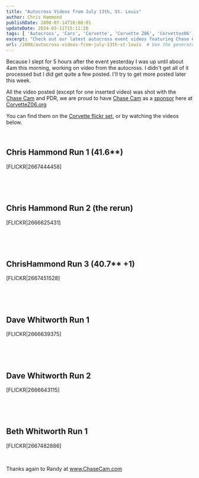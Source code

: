 ```yaml
---
title: "Autocross Videos from July 13th, St. Louis"
author: Chris Hammond
publishDate: 2008-07-14T10:08:01
updateDate: 2024-03-11T15:11:28
tags: [ 'Autocross', 'Cars', 'Corvette', 'Corvette Z06', 'Corvettez06', 'CorvetteZ06org', 'Video', 'Videos' ]
excerpt: "Check out our latest autocross event videos featuring Chase Cam and PDR technology! Stay tuned for more videos coming this week. #CorvetteZ06 #AutocrossVideos #ChaseCam"
url: /2008/autocross-videos-from-july-13th-st-louis  # Use the generated URL with year
---
```

<p>Because I slept for 5 hours after the event yesterday I was up until about 4am this morning, working on video from the autocross. I didn't get all of it processed but I did get quite a few posted. I'll try to get more posted later this week.</p> <p>All the video&#160;posted (except for one inserted video)&#160;was shot with the <a href="https://www.chasecam.com/">Chase Cam</a> and PDR, we are proud to have <a href="https://www.chasecam.com/">Chase Cam</a> as a <a href="https://www.corvettez06.org/Sponsor_Info.aspx">sponsor</a> here at <a href="https://www.corvettez06.org/">CorvetteZ06.org</a></p> <p>You can find them on the <a href="https://www.flickr.com/photos/chammond/sets/72157602395054879/">Corvette flickr set</a>, or by watching the videos below.</p> <p>&#160;</p> <h2>Chris Hammond Run 1 (41.6**)</h2> <p>[FLICKR|2667444458]</p> <p>&#160;</p> <p>&#160;</p> <h2>Chris Hammond Run 2 (the rerun)</h2> <p>[FLICKR|2666625431]</p> <p>&#160;</p> <p>&#160;</p> <h2>ChrisHammond Run 3 (40.7** +1)</h2> <p>[FLICKR|2667451528]</p> <p>&#160;</p> <p>&#160;</p> <h2>Dave Whitworth Run 1</h2> <p>[FLICKR|2666639375]</p> <p>&#160;</p> <p>&#160;</p> <h2>Dave Whitworth&#160;Run 2</h2> <p>[FLICKR|2666643115]</p> <p>&#160;</p> <p>&#160;</p> <h2>Beth Whitworth Run 1</h2> <p>[FLICKR|2667482886]</p> <p>&#160;</p> <p>Thanks again to Randy at <a href="https://www.ChaseCam.com">www.ChaseCam.com</a></p>


